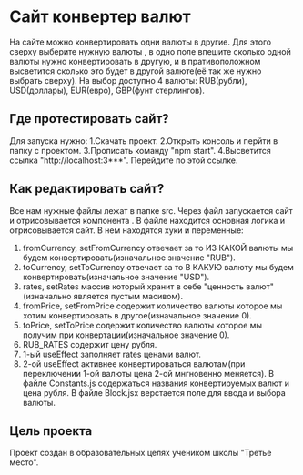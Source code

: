 # Сайт конвертер валют

На сайте можно конвертировать одни валюты в другие. Для этого сверху выберите нужную валюты , 
в одно поле впешите сколько одной валюты нужно конвертировать в другую, 
и в пративоположном высветится сколько это будет в другой валюте(её так же нужно выбрать сверху).
На выбор доступно 4 валюты: RUB(рубли), USD(доллары), EUR(евро), GBP(фунт стерлингов).

## Где протестировать сайт?

Для запуска нужно:
1.Скачать проект.
2.Открыть консоль и перйти в папку с проектом.
3.Прописать команду "npm start".
4.Высветится ссылка "http://localhost:3***". Перейдите по этой ссылке.

## Как редактировать сайт?

Все нам нужные файлы лежат в папке src.
Через файл  запускается сайт и отрисовывается компонента . 
В файле  находится основная логика и отрисовывается сайт.
В нем находятся хуки и переменные:
1. fromCurrency, setFromCurrency отвечает за то ИЗ КАКОЙ валюты мы будем конвертировать(изначальное значение "RUB").
2. toCurrency, setToCurrency отвечает за то В КАКУЮ валюту мы будем конвертировать(изначальное значение "USD").
3. rates, setRates массив который хранит в себе "ценность валют"(изначально является пустым масивом).
4. fromPrice, setFromPrice содержит количество валюты которое мы хотим конвертировать в другое(изначальное значение 0).
5. toPrice, setToPrice содержит количество валюты которое мы получим при конвертации(изначальное значение 0).
6. RUB_RATES содержит цену рубля.
7. 1-ый useEffect заполняет rates ценами валют.
8. 2-ой useEffect активнее конвертироваться валютам(при переключении 1-ой валюты цена 2-ой мнгновенно меняется).
В файле Constants.js содержаться названия конвертируемых валют и цена рубля.
В файле Block.jsx верстается поле для ввода и выбора валюты.

## Цель проекта

Проект создан в образовательных целях учеником школы "Третье место".